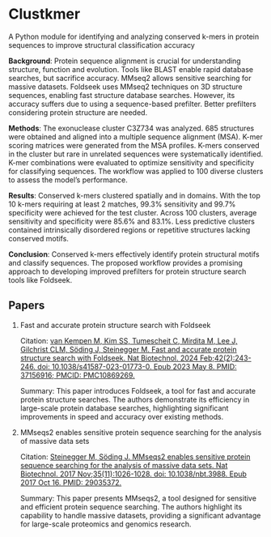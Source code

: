 # Clustkmer
A Python module for identifying and analyzing conserved k-mers in protein sequences to improve structural classification accuracy

**Background**: Protein sequence alignment is crucial for understanding structure, function and evolution. Tools like BLAST enable rapid database searches, but sacrifice accuracy. MMseq2 allows sensitive searching for massive datasets. Foldseek uses MMseq2 techniques on 3D structure sequences, enabling fast structure database searches. However, its accuracy suffers due to using a sequence-based prefilter. Better prefilters considering protein structure are needed.

**Methods**: The exonuclease cluster C3Z734 was analyzed. 685 structures were obtained and aligned into a multiple sequence alignment (MSA). K-mer scoring matrices were generated from the MSA profiles. K-mers conserved in the cluster but rare in unrelated sequences were systematically identified. K-mer combinations were evaluated to optimize sensitivity and specificity for classifying sequences. The workflow was applied to 100 diverse clusters to assess the model’s performance.

**Results**: Conserved k-mers clustered spatially and in domains. With the top 10 k-mers requiring at least 2 matches, 99.3% sensitivity and 99.7% specificity were achieved for the test cluster. Across 100 clusters, average sensitivity and specificity were 85.6% and 83.1%. Less predictive clusters contained intrinsically disordered regions or repetitive structures lacking conserved motifs.

**Conclusion**: Conserved k-mers effectively identify protein structural motifs and classify sequences. The proposed workflow provides a promising approach to developing improved prefilters for protein structure search tools like Foldseek.

## Papers 
1. Fast and accurate protein structure search with Foldseek

    Citation: [van Kempen M, Kim SS, Tumescheit C, Mirdita M, Lee J, Gilchrist CLM, Söding J, Steinegger M. Fast and accurate protein structure search with Foldseek. Nat Biotechnol. 2024 Feb;42(2):243-246. doi: 10.1038/s41587-023-01773-0. Epub 2023 May 8. PMID: 37156916; PMCID: PMC10869269.](https://pubmed.ncbi.nlm.nih.gov/37156916/)

    Summary: This paper introduces Foldseek, a tool for fast and accurate protein structure searches. The authors demonstrate its efficiency in large-scale protein database searches, highlighting significant improvements in speed and accuracy over existing methods.

2. MMseqs2 enables sensitive protein sequence searching for the analysis of massive data sets

    Citation: [Steinegger M, Söding J. MMseqs2 enables sensitive protein sequence searching for the analysis of massive data sets. Nat Biotechnol. 2017 Nov;35(11):1026-1028. doi: 10.1038/nbt.3988. Epub 2017 Oct 16. PMID: 29035372.](https://www.nature.com/articles/nbt.3988)

    Summary: This paper presents MMseqs2, a tool designed for sensitive and efficient protein sequence searching. The authors highlight its capability to handle massive datasets, providing a significant advantage for large-scale proteomics and genomics research.


